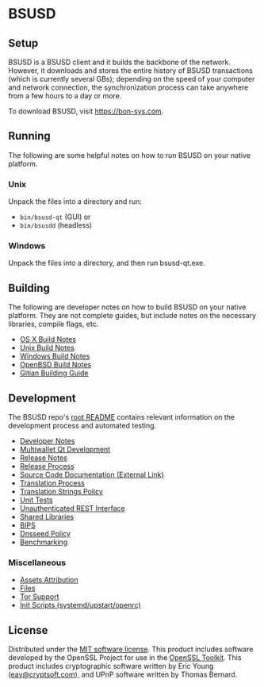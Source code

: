 BSUSD
=============

Setup
---------------------
BSUSD is a BSUSD client and it builds the backbone of the network. However, it downloads and stores the entire history of BSUSD transactions (which is currently several GBs); depending on the speed of your computer and network connection, the synchronization process can take anywhere from a few hours to a day or more.

To download BSUSD, visit https://bon-sys.com.

Running
---------------------
The following are some helpful notes on how to run BSUSD on your native platform.

### Unix

Unpack the files into a directory and run:

- `bin/bsusd-qt` (GUI) or
- `bin/bsusdd` (headless)

### Windows

Unpack the files into a directory, and then run bsusd-qt.exe.



Building
---------------------
The following are developer notes on how to build BSUSD on your native platform. They are not complete guides, but include notes on the necessary libraries, compile flags, etc.

- [OS X Build Notes](build-osx.md)
- [Unix Build Notes](build-unix.md)
- [Windows Build Notes](build-windows.md)
- [OpenBSD Build Notes](build-openbsd.md)
- [Gitian Building Guide](gitian-building.md)

Development
---------------------
The BSUSD repo's [root README](/README.md) contains relevant information on the development process and automated testing.

- [Developer Notes](developer-notes.md)
- [Multiwallet Qt Development](multiwallet-qt.md)
- [Release Notes](release-notes.md)
- [Release Process](release-process.md)
- [Source Code Documentation (External Link)](https://dev.visucore.com/bitcoin/doxygen/)
- [Translation Process](translation_process.md)
- [Translation Strings Policy](translation_strings_policy.md)
- [Unit Tests](unit-tests.md)
- [Unauthenticated REST Interface](REST-interface.md)
- [Shared Libraries](shared-libraries.md)
- [BIPS](bips.md)
- [Dnsseed Policy](dnsseed-policy.md)
- [Benchmarking](benchmarking.md)



### Miscellaneous
- [Assets Attribution](assets-attribution.md)
- [Files](files.md)
- [Tor Support](tor.md)
- [Init Scripts (systemd/upstart/openrc)](init.md)

License
---------------------
Distributed under the [MIT software license](http://www.opensource.org/licenses/mit-license.php).
This product includes software developed by the OpenSSL Project for use in the [OpenSSL Toolkit](https://www.openssl.org/). This product includes
cryptographic software written by Eric Young ([eay@cryptsoft.com](mailto:eay@cryptsoft.com)), and UPnP software written by Thomas Bernard.

